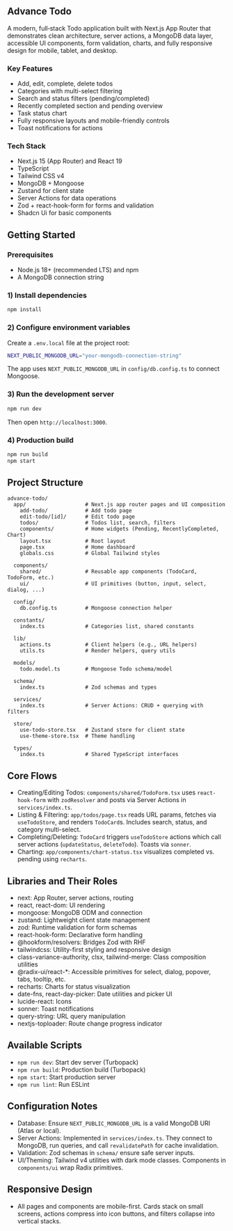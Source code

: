 ## Advance Todo

A modern, full‑stack Todo application built with Next.js App Router that demonstrates clean architecture, server actions, a MongoDB data layer, accessible UI components, form validation, charts, and fully responsive design for mobile, tablet, and desktop.

### Key Features
- Add, edit, complete, delete todos
- Categories with multi-select filtering
- Search and status filters (pending/completed)
- Recently completed section and pending overview
- Task status chart
- Fully responsive layouts and mobile-friendly controls
- Toast notifications for actions

### Tech Stack
- Next.js 15 (App Router) and React 19
- TypeScript
- Tailwind CSS v4
- MongoDB + Mongoose
- Zustand for client state
- Server Actions for data operations
- Zod + react-hook-form for forms and validation
- Shadcn Ui for basic components

## Getting Started

### Prerequisites
- Node.js 18+ (recommended LTS) and npm
- A MongoDB connection string

### 1) Install dependencies
```bash
npm install
```

### 2) Configure environment variables
Create a `.env.local` file at the project root:
```bash
NEXT_PUBLIC_MONGODB_URL="your-mongodb-connection-string"
```

The app uses `NEXT_PUBLIC_MONGODB_URL` in `config/db.config.ts` to connect Mongoose.

### 3) Run the development server
```bash
npm run dev
```
Then open `http://localhost:3000`.

### 4) Production build
```bash
npm run build
npm start
```

## Project Structure
```
advance-todo/
  app/                   # Next.js app router pages and UI composition
    add-todo/            # Add todo page
    edit-todo/[id]/      # Edit todo page
    todos/               # Todos list, search, filters
    components/          # Home widgets (Pending, RecentlyCompleted, Chart)
    layout.tsx           # Root layout
    page.tsx             # Home dashboard
    globals.css          # Global Tailwind styles

  components/
    shared/              # Reusable app components (TodoCard, TodoForm, etc.)
    ui/                  # UI primitives (button, input, select, dialog, ...)

  config/
    db.config.ts         # Mongoose connection helper

  constants/
    index.ts             # Categories list, shared constants

  lib/
    actions.ts           # Client helpers (e.g., URL helpers)
    utils.ts             # Render helpers, query utils

  models/
    todo.model.ts        # Mongoose Todo schema/model

  schema/
    index.ts             # Zod schemas and types

  services/
    index.ts             # Server Actions: CRUD + querying with filters

  store/
    use-todo-store.tsx   # Zustand store for client state
    use-theme-store.tsx  # Theme handling

  types/
    index.ts             # Shared TypeScript interfaces
```

## Core Flows
- Creating/Editing Todos: `components/shared/TodoForm.tsx` uses `react-hook-form` with `zodResolver` and posts via Server Actions in `services/index.ts`.
- Listing & Filtering: `app/todos/page.tsx` reads URL params, fetches via `useTodoStore`, and renders `TodoCard`s. Includes search, status, and category multi-select.
- Completing/Deleting: `TodoCard` triggers `useTodoStore` actions which call server actions (`updateStatus`, `deleteTodo`). Toasts via `sonner`.
- Charting: `app/components/chart-status.tsx` visualizes completed vs. pending using `recharts`.

## Libraries and Their Roles
- next: App Router, server actions, routing
- react, react-dom: UI rendering
- mongoose: MongoDB ODM and connection
- zustand: Lightweight client state management
- zod: Runtime validation for form schemas
- react-hook-form: Declarative form handling
- @hookform/resolvers: Bridges Zod with RHF
- tailwindcss: Utility-first styling and responsive design
- class-variance-authority, clsx, tailwind-merge: Class composition utilities
- @radix-ui/react-*: Accessible primitives for select, dialog, popover, tabs, tooltip, etc.
- recharts: Charts for status visualization
- date-fns, react-day-picker: Date utilities and picker UI
- lucide-react: Icons
- sonner: Toast notifications
- query-string: URL query manipulation
- nextjs-toploader: Route change progress indicator

## Available Scripts
- `npm run dev`: Start dev server (Turbopack)
- `npm run build`: Production build (Turbopack)
- `npm start`: Start production server
- `npm run lint`: Run ESLint

## Configuration Notes
- Database: Ensure `NEXT_PUBLIC_MONGODB_URL` is a valid MongoDB URI (Atlas or local).
- Server Actions: Implemented in `services/index.ts`. They connect to MongoDB, run queries, and call `revalidatePath` for cache invalidation.
- Validation: Zod schemas in `schema/` ensure safe server inputs.
- UI/Theming: Tailwind v4 utilities with dark mode classes. Components in `components/ui` wrap Radix primitives.

## Responsive Design
- All pages and components are mobile-first. Cards stack on small screens, actions compress into icon buttons, and filters collapse into vertical stacks.

